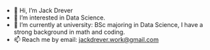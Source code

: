 - 👋 Hi, I’m Jack Drever
- 👀 I’m interested in Data Science.
- 🌱 I’m currently at university: BSc majoring in Data Science, I have a strong background in math and coding.
- 📫 Reach me by email: jackdrever.work@gmail.com

<!---
JackDrev/JackDrev is a ✨ special ✨ repository because its `README.md` (this file) appears on your GitHub profile.
You can click the Preview link to take a look at your changes.
--->
